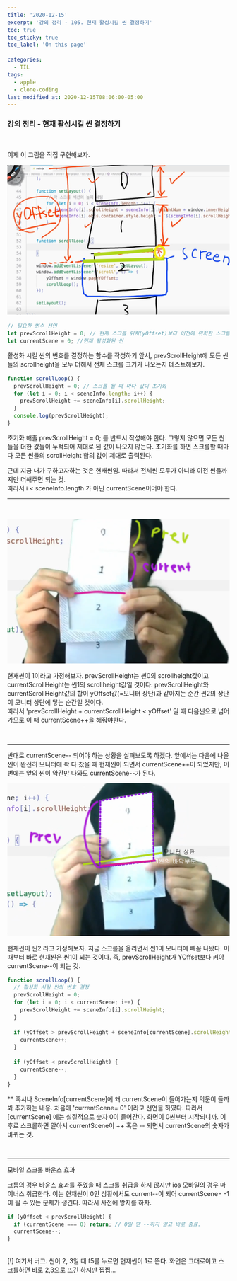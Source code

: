 ```yaml
---
title: '2020-12-15'
excerpt: '강의 정리 - 105. 현재 활성시킬 씬 결정하기'
toc: true
toc_sticky: true
toc_label: 'On this page'

categories:
  - TIL
tags:
  - apple
  - clone-coding
last_modified_at: 2020-12-15T08:06:00-05:00
---
```


### 강의 정리 - 현재 활성시킬 씬 결정하기

<br />

이제 이 그림을 직접 구현해보자.

![timeline](../img/apple_104.png)

```javascript
// 필요한 변수 선언
let prevScrollHeight = 0; // 현재 스크롤 위치(yOffset)보다 이전에 위치한 스크롤 섹션들의 스크롤 높이값의 합
let currentScene = 0; //현재 활성화된 씬
```

활성화 시킬 씬의 번호를 결정하는 함수를 작성하기 앞서, prevScrollHeight에 모든 씬들의 scrollheight을 모두 더해서 전체 스크롤 크기가 나오는지 테스트해보자.

```javascript
function scrollLoop() {
  prevScrollHeight = 0; // 스크롤 될 때 마다 값이 초기화
  for (let i = 0; i < sceneInfo.length; i++) {
    prevScrollHeight += sceneInfo[i].scrollHeight;
  }
  console.log(prevScrollHeight);
}
```

초기화 해줄 prevScrollHeight = 0; 를 반드시 작성해야 한다. 그렇지 않으면 모든 씬들을 더한 값들이 누적되어 제대로 된 값이 나오지 않는다.
초기화를 하면 스크롤할 때마다 모든 씬들의 scrollHeight 합의 값이 제대로 출력된다.

근데 지금 내가 구하고자하는 것은 현재씬임.
따라서 전체씬 모두가 아니라 이전 씬들까지만 더해주면 되는 것.
<br/>따라서 i < sceneInfo.length 가 아닌 currentScene이어야 한다.
<br />

---

<br />

![image](../img/apple_105-1.png)

현재씬이 1이라고 가정해보자. prevScrollHeight는 씬0의 scrollheight값이고 currentScrollHeight는 씬1의 scrollheight값일 것이다. prevScrollHeight와 currentScrollHeight값의 합이 yOffset값(=모니터 상단)과 같아지는 순간 씬2의 상단이 모니터 상단에 닿는 순간일 것이다.
<br/>
따라서 'prevScrollHeight + currentScrollHeight < yOffset' 일 때 다음씬으로 넘어가므로 이 때 currentScene++을 해줘야한다.

<br/>

---

반대로 currentScene-- 되어야 하는 상황을 살펴보도록 하겠다. 앞에서는 다음에 나올 씬이 완전히 모니터에 꽉 다 찼을 때 현재씬이 되면서 currentScene++이 되었지만, 이번에는 앞의 씬이 약간만 나와도 currentScene--가 된다.

![image2](../img/apple_105-2.png)

현재씬이 씬2 라고 가정해보자. 지금 스크롤을 올리면서 씬1이 모니터에 빼꼼 나왔다. 이 때부터 바로 현재씬은 씬1이 되는 것이다. 즉, prevScrollHeight가 YOffset보다 커야 currentScene--이 되는 것.

```javascript
function scrollLoop() {
  // 활성화 시킬 씬의 번호 결정
  prevScrollHeight = 0;
  for (let i = 0; i < currentScene; i++) {
    prevScrollHeight += sceneInfo[i].scrollHeight;
  }

  if (yOffset > prevScrollHeight + sceneInfo[currentScene].scrollHeight) {
    currentScene++;
  }

  if (yOffset < prevScrollHeight) {
    currentScene--;
  }
}
```

\*\* 혹시나 SceneInfo[currentScene]에 왜 currentScene이 들어가는지 의문이 들까봐 추가하는 내용. 처음에 'currentScene= 0' 이라고 선언을 하였다. 따라서 [currentScene] 에는 실질적으로 숫자 0이 들어간다. 화면이 0씬부터 시작되니까. 이후로 스크롤하면 알아서 currentScene이 ++ 혹은 -- 되면서 currentScene의 숫자가 바뀌는 것.

<br />

---

모바일 스크롤 바운스 효과

크롬의 경우 바운스 효과를 주었을 때 스크롤 취급을 하지 않지만 ios 모바일의 경우 마이너스 취급한다. 이는 현재씬이 0인 상황에서도 current--이 되어 currentScene= -1 이 될 수 있는 문제가 생긴다. 따라서 사전에 방지를 하자.

```javascript
if (yOffset < prevScrollHeight) {
  if (currentScene === 0) return; // 0일 땐 --하지 말고 바로 종료.
  currentScene--;
}
```

<br />
[!] 여기서 버그. 씬이 2, 3일 때 f5를 누르면 현재씬이 1로 뜬다. 화면은 그대로이고 스크롤하면 바로 2,3으로 뜨긴 하지만 찝찝...
